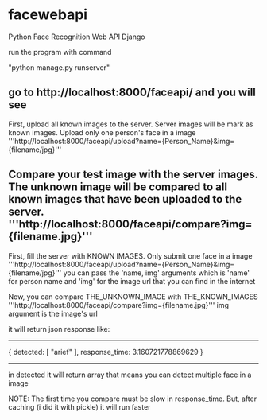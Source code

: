 # facewebapi
Python Face Recognition Web API Django

run the program with command

"python manage.py runserver"

go to http://localhost:8000/faceapi/
and you will see
--------------------------------------------------
First, upload all known images to the server.
Server images will be mark as known images.
Upload only one person's face in a image
'''http://localhost:8000/faceapi/upload?name={Person_Name}&img={filename/jpg}'''

Compare your test image with the server images.
The unknown image will be compared to all known images that have been uploaded to the server.
'''http://localhost:8000/faceapi/compare?img={filename.jpg}'''
---------------------------------------------------

First, fill the server with KNOWN IMAGES. Only submit one face in a image
'''http://localhost:8000/faceapi/upload?name={Person_Name}&img={filename/jpg}'''
you can pass the 'name, img' arguments
which is 'name' for person name
and 'img' for the image url that you can find in the internet

Now, you can compare THE_UNKNOWN_IMAGE with THE_KNOWN_IMAGES
'''http://localhost:8000/faceapi/compare?img={filename.jpg}'''
img argument is the image's url

it will return json response like:
__________________________________
{
  detected: [
    "arief"
  ],
  response_time: 3.160721778869629
}
__________________________________
in detected it will return array that means you can detect multiple face in a image

NOTE: The first time you compare must be slow in response_time. But, after caching (i did it with pickle) it will run faster
